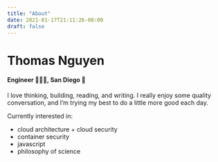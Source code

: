 ```yaml
---
title: "About"
date: 2021-01-17T21:11:26-08:00
draft: false
---
```

# Thomas Nguyen
#### Engineer 👨🏻‍💻, San Diego 📍

I love thinking, building, reading, and writing. I really enjoy some quality conversation, and I’m trying my best to do a little more good each day.

Currently interested in:
* cloud architecture + cloud security
* container security
* javascript
* philosophy of science
